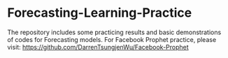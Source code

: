 # Forecasting-Learning-Practice

The repository includes some practicing results and basic demonstrations of codes for Forecasting models.
For Facebook Prophet practice, please visit: https://github.com/DarrenTsungjenWu/Facebook-Prophet

